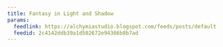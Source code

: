 ```yaml
---
title: Fantasy in Light and Shadow
params:
  feedlink: https://alchymiastudio.blogspot.com/feeds/posts/default
  feedid: 2c4142ddb39a1d502672e94366b8b7ad
---
```

